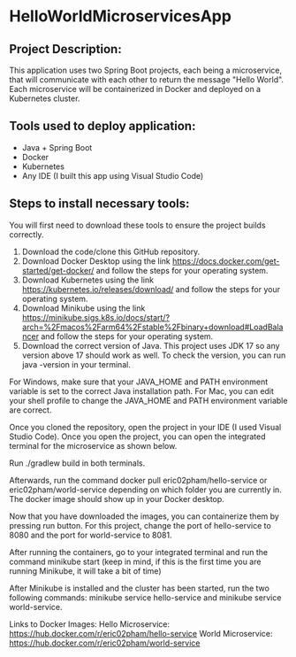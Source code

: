 # HelloWorldMicroservicesApp
## Project Description:
This application uses two Spring Boot projects, each being a microservice, that will communicate 
with each other to return the message "Hello World". Each microservice will be containerized in Docker 
and deployed on a Kubernetes cluster.

## Tools used to deploy application:
- Java + Spring Boot
- Docker
- Kubernetes
- Any IDE (I built this app using Visual Studio Code)

## Steps to install necessary tools: 
You will first need to download these tools to ensure the project builds correctly.
1. Download the code/clone this GitHub repository. 
2. Download Docker Desktop using the link https://docs.docker.com/get-started/get-docker/ and follow the steps for your operating system.
3. Download Kubernetes using the link https://kubernetes.io/releases/download/ and follow the steps for your operating system. 
4. Download Minikube using the link https://minikube.sigs.k8s.io/docs/start/?arch=%2Fmacos%2Farm64%2Fstable%2Fbinary+download#LoadBalancer and follow the steps for your operating system.
5. Download the correct version of Java. This project uses JDK 17 so any version above 17 should work as well. To check the version, you can run java -version in your terminal. 

For Windows, make sure that your JAVA_HOME and PATH environment variable is set to the correct Java installation path.
For Mac, you can edit your shell profile to change the JAVA_HOME and PATH environment variable are correct.

Once you cloned the repository, open the project in your IDE (I used Visual Studio Code).
Once you open the project, you can open the integrated terminal for the microservice as shown below.

Run ./gradlew build in both terminals.

Afterwards, run the command docker pull eric02pham/hello-service or eric02pham/world-service depending on which 
folder you are currently in. The docker image should show up in your Docker desktop. 

Now that you have downloaded the images, you can containerize them by pressing run button. For this project, change the 
port of hello-service to 8080 and the port for world-service to 8081.

After running the containers, go to your integrated terminal and run the command minikube start (keep in mind, if this is 
the first time you are running Minikube, it will take a bit of time)

After Minikube is installed and the cluster has been started, run the two following commands: minikube service hello-service and minikube service world-service. 



Links to Docker Images:
Hello Microservice: https://hub.docker.com/r/eric02pham/hello-service
World Microservice: https://hub.docker.com/r/eric02pham/world-service
